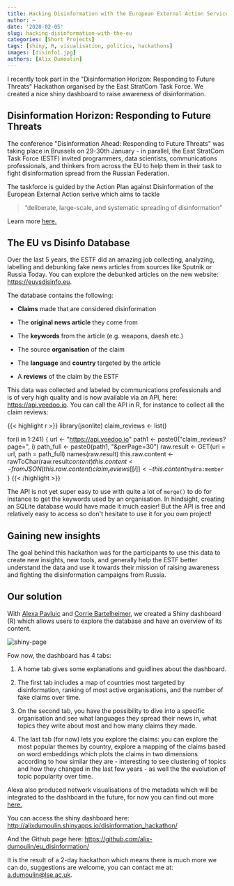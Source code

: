```yaml
---
title: Hacking Disinformation with the European External Action Service
author: ~
date: '2020-02-05'
slug: hacking-disinformation-with-the-eu
categories: [Short Projects]
tags: [shiny, R, visualisation, politics, hackathons]
images: [disinfo1.jpg]
authors: [Alix Dumoulin]
---
```


I recently took part in the "Disinformation Horizon: Responding to Future Threats" Hackathon organised by the East StratCom Task Force. We created a nice shiny dashboard to raise awareness of disinformation.
<!--more-->

## Disinformation Horizon: Responding to Future Threats

The conference "Disinformation Ahead: Responding to Future Threats" was taking place in Brussels on 29-30th January - in parallel, the East StratCom Task Force (ESTF) invited programmers, data scientists, communications professionals, and thinkers from across the EU to help them in their task to fight disinformation spread from the Russian Federation.

The taskforce is guided by the Action Plan against Disinformation of the European External Action serive which aims to tackle
> “deliberate, large-scale, and systematic spreading of disinformation”

Learn more [here.](https://eeas.europa.eu/headquarters/headquarters-homepage/54866/action-plan-against-disinformation_en)

## The EU vs Disinfo Database

Over the last 5 years, the ESTF did an amazing job collecting, analyzing, labelling and debunking fake news articles from sources like Sputnik or Russia Today. You can explore the debunked articles on the new website: https://euvsdisinfo.eu. 

The database contains the following: 

* **Claims** made that are considered disinformation

* The **original news article** they come from

* The **keywords** from the article (e.g. weapons, daesh etc.)

* The source **organisation** of the claim

* The **language** and **country** targeted by the article

* A **reviews** of the claim by the ESTF

This data was collected and labeled by communications professionals and is of very high quality and is now available via an API, here: https://api.veedoo.io. You can call the API in R, for instance to collect all the claim reviews: 

{{< highlight r >}}
library(jsonlite)
claim_reviews <- list()

for(i in 1:241) {
  url  <- "https://api.veedoo.io"
  path1 <- paste0("claim_reviews?page=", i)
  path_full <- paste0(path1, "&perPage=30")
  raw.result <- GET(url = url, path = path_full)
  names(raw.result)
  this.raw.content <- rawToChar(raw.result$content)
  this.content <- fromJSON(this.raw.content)
  claim_reviews[[i]] <- this.content$`hydra:member`
}
{{< /highlight >}}

The API is not yet super easy to use with quite a lot of `merge()` to do for instance to get the keywords used by an organisation. In hindsight, creating an SQLite database would have made it much easier! But the API is free and relatively easy to access so don't hesitate to use it for you own project!


## Gaining new insights

The goal behind this hackathon was for the participants to use this data to create new insights, new tools, and generally help the ESTF better understand the data and use it towards their mission of raising awareness and fighting the disinformation campaigns from Russia.


## Our solution

With [Alexa Pavluic](https://scholar.google.com/citations?user=uMYtv9cAAAAJ) and [Corrie Bartelheimer](https://www.samples-of-thoughts.com), we created a Shiny dashboard (R) which allows users to explore the database and have an overview of its content.

![shiny-page](/images/shiny.png)

Fow now, the dashboard has 4 tabs:


1) A home tab gives some explanations and guidlines about the dashboard.

2) The first tab includes a map of countries most targeted by disinformation, ranking of most active organisations, and the number of fake claims over time. 

3) On the second tab, you have the possibility to dive into a specific organisation and see what languages they spread their news in, what topics they write about most and how many claims they made. 

4) The last tab (for now) lets you explore the claims: you can explore the most popular themes by country, explore a mapping of the claims based on word embeddings which plots the claims in two dimensions according to how similar they are - interesting to see clustering of topics and how they changed in the last few years - as well the the evolution of topic popularity over time.

Alexa also produced network visualisations of the metadata which will be integrated to the dashboard in the future, for now you can find out more [here.](https://docs.google.com/presentation/d/1CjZqWvY-o32VdrW7pLZ1rJmy9yTgsYc4XqXDaKw9LaM/edit#slide=id.p)

You can access the shiny dashboard here: http://alixdumoulin.shinyapps.io/disinformation_hackathon/

And the Github page here: https://github.com/alix-dumoulin/eu_disinformation/

It is the result of a 2-day hackathon which means there is much more we can do, suggestions are welcome, you can contact me at: a.dumoulin@lse.ac.uk.